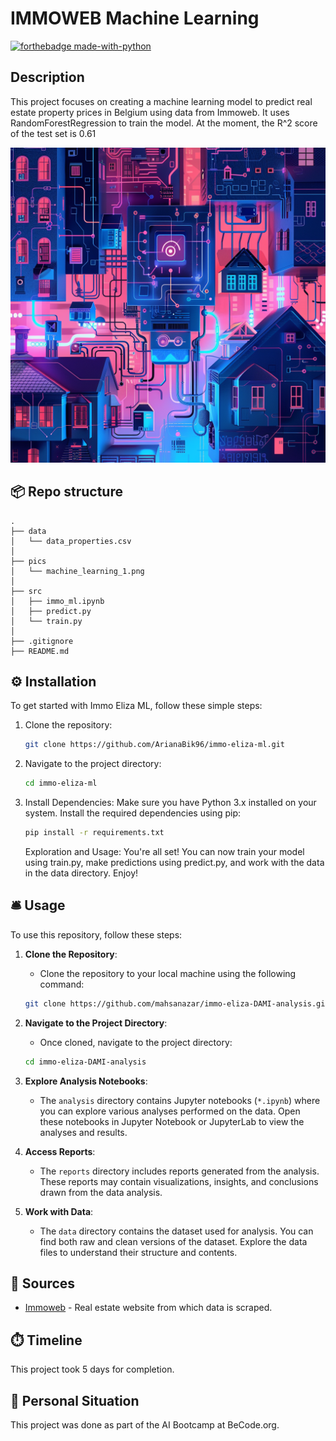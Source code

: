 # IMMOWEB Machine Learning
[![forthebadge made-with-python](https://ForTheBadge.com/images/badges/made-with-python.svg)](https://www.python.org/)

## Description
This project focuses on creating a machine learning model to predict real estate property prices in Belgium using data from Immoweb.
It uses RandomForestRegression to train the model.
At the moment, the R^2 score of the test set is 0.61

![Alt text](pics/machine_learning_1.png)


## 📦 Repo structure
    .
    ├── data
    │   └── data_properties.csv
    │
    ├── pics
    │   └── machine_learning_1.png
    │       
    ├── src
    │   ├── immo_ml.ipynb
    │   ├── predict.py
    │   └── train.py
    │
    ├── .gitignore
    ├── README.md

## ⚙️ Installation
To get started with Immo Eliza ML, follow these simple steps:
1. Clone the repository:
    ```bash
    git clone https://github.com/ArianaBik96/immo-eliza-ml.git
    ```

2. Navigate to the project directory:
    ```bash
    cd immo-eliza-ml
    ```

3. Install Dependencies:
    Make sure you have Python 3.x installed on your system.
    Install the required dependencies using pip:
    ```bash
    pip install -r requirements.txt
    ```
    Exploration and Usage:
    You're all set! You can now train your model using train.py, make predictions using predict.py, and work with the data in the data directory. Enjoy!

## 🛎️ Usage
To use this repository, follow these steps:

1. **Clone the Repository**: 
    - Clone the repository to your local machine using the following command:
    ```bash
    git clone https://github.com/mahsanazar/immo-eliza-DAMI-analysis.git
    ```

2. **Navigate to the Project Directory**:
    - Once cloned, navigate to the project directory:
    ```bash
    cd immo-eliza-DAMI-analysis
    ```

3. **Explore Analysis Notebooks**:
    - The `analysis` directory contains Jupyter notebooks (`*.ipynb`) where you can explore various analyses performed on the data. Open these notebooks in Jupyter Notebook or JupyterLab to view the analyses and results.

4. **Access Reports**:
    - The `reports` directory includes reports generated from the analysis. These reports may contain visualizations, insights, and conclusions drawn from the data analysis.

5. **Work with Data**:
    - The `data` directory contains the dataset used for analysis. You can find both raw and clean versions of the dataset. Explore the data files to understand their structure and contents.

## 📑 Sources
- [Immoweb](https://www.immoweb.be/en) - Real estate website from which data is scraped.


## ⏱️ Timeline
This project took 5 days for completion.

## 📌 Personal Situation
This project was done as part of the AI Bootcamp at BeCode.org.